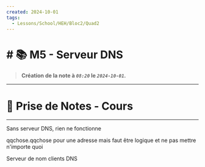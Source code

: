 ```yaml
---
created: 2024-10-01
tags:
  - Lessons/School/HEH/Bloc2/Quad2
---
```


# # 📚  M5 - Serveur DNS
> **Création de la note à *`08:20`* le *`2024-10-01`.***
---

# 📝 Prise de Notes - Cours

---
Sans serveur DNS, rien ne fonctionne 

qqchose.qqchose pour une adresse
mais faut être logique et ne pas mettre n'importe quoi


Serveur de nom
clients DNS 